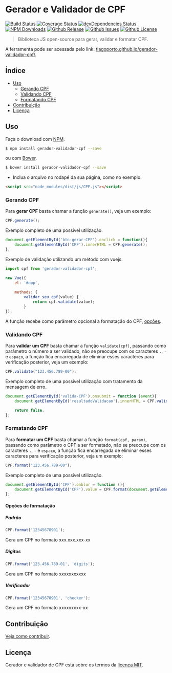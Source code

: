 # Gerador e Validador de CPF

[![Build Status](https://travis-ci.org/tiagoporto/gerador-validador-cpf.svg)](https://travis-ci.org/tiagoporto/gerador-validador-cpf)
[![Coverage Status](https://img.shields.io/coveralls/tiagoporto/gerador-validador-cpf.svg)](https://coveralls.io/github/tiagoporto/gerador-validador-cpf)
[![devDependencies Status](https://david-dm.org/tiagoporto/gerador-validador-cpf/dev-status.svg)](https://david-dm.org/tiagoporto/gerador-validador-cpf?type=dev)
[![NPM Downloads](https://img.shields.io/npm/dt/gerador-validador-cpf.svg)](https://www.npmjs.com/package/gerador-validador-cpf)
[![Github Release](https://img.shields.io/github/release/tiagoporto/gerador-validador-cpf.svg)](https://github.com/tiagoporto/gerador-validador-cpf/releases)
[![Github Issues](https://img.shields.io/github/issues/tiagoporto/gerador-validador-cpf.svg)](https://github.com/tiagoporto/gerador-validador-cpf/issues)
[![Github License](https://img.shields.io/github/license/tiagoporto/gerador-validador-cpf.svg)](https://raw.githubusercontent.com/tiagoporto/gerador-validador-cpf/master/LICENSE)

> Biblioteca JS open-source para gerar, validar e formatar CPF.

A ferramenta pode ser acessada pelo link: [tiagoporto.github.io/gerador-validador-cpf/](http://tiagoporto.github.io/gerador-validador-cpf/).

## Índice

* [Uso](#uso)
    * [Gerando CPF](#gerando-cpf)
    * [Validando CPF](#validando-cpf)
    * [Formatando CPF](#formatando-cpf)
* [Contribuição](#contribuição)
* [Licença](#licença)


## Uso

Faça o download com [NPM](https://www.npmjs.com).

```sh
$ npm install gerador-validador-cpf --save
```

ou com [Bower](http://bower.io).

```sh
$ bower install gerador-validador-cpf --save
```

* Inclua o arquivo no rodapé da sua página, como no exemplo.

```html
<script src="node_modules/dist/js/CPF.js"></script>
```


### Gerando CPF

Para __gerar CPF__ basta chamar a função `generate()`, veja um exemplo:

```javascript
CPF.generate();
```

Exemplo completo de uma possível utilização.

```javascript
document.getElementById('btn-gerar-CPF').onclick = function(){
    document.getElementById('CPF').innerHTML = CPF.generate();
};
```

Exemplo de validação utilizando um método com vuejs.
```javascript
import cpf from 'gerador-validador-cpf';

new Vue({
    el: '#app',
    
    methods: {
        validar_seu_cpf(value) {
            return cpf.validate(value);
        }
});
```

A função recebe como parâmetro opcional a formatação do CPF, [opções](#opções-de-formatação).

### Validando CPF

Para __validar um CPF__ basta chamar a função `validate(cpf)`, passando como parâmetro o número a ser validado, não se preocupe com os caracteres `.`, `-` e `espaço`, a função fica encarregada de eliminar esses caracteres para verificação posterior, veja um exemplo:

```javascript
CPF.validate("123.456.789-00");
```

Exemplo completo de uma possível utilização com tratamento da mensagem de erro.

```javascript
document.getElementById('valida-CPF').onsubmit = function (event){
    document.getElementById('resultadoValidacao').innerHTML = CPF.validate(document.getElementById('cpf').value);

    return false;
};
```

### Formatando CPF

Para __formatar um CPF__ basta chamar a função `format(cpf, param)`, passando como parâmetro o CPF a ser formatado, não se preocupe com os caracteres `.`, `-` e `espaço`, a função fica encarregada de eliminar esses caracteres para verificação posterior, veja um exemplo:

```javascript
CPF.format("123.456.789-00");
```

Exemplo completo de uma possível utilização.

```javascript
document.getElementById('CPF').onblur = function (){
    document.getElementById('CPF').value = CPF.format(document.getElementById('CPF').value);
};
```

#### Opções de formatação

##### Padrão
```javascript
CPF.format('12345678901');
```
Gera um CPF no formato xxx.xxx.xxx-xx

##### Dígitos
```javascript
CPF.format('123.456.789-01', 'digits');
```
Gera um CPF no formato xxxxxxxxxxx

##### Verificador
```javascript
CPF.format('12345678901', 'checker');
```
Gera um CPF no formato xxxxxxxxx-xx


## Contribuição
[Veja como contribuir](https://github.com/tiagoporto/gerador-validador-cpf/blob/master/CONTRIBUTING.md).

## Licença

Gerador e validador de CPF está sobre os termos da [licença MIT](https://github.com/tiagoporto/gerador-validador-cpf/blob/master/LICENSE).
